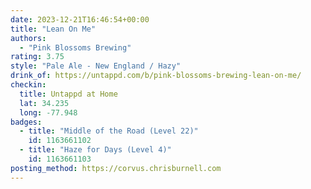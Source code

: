 ```yaml
---
date: 2023-12-21T16:46:54+00:00
title: "Lean On Me"
authors:
  - "Pink Blossoms Brewing"
rating: 3.75
style: "Pale Ale - New England / Hazy"
drink_of: https://untappd.com/b/pink-blossoms-brewing-lean-on-me/
checkin:
  title: Untappd at Home
  lat: 34.235
  long: -77.948
badges:
  - title: "Middle of the Road (Level 22)"
    id: 1163661102
  - title: "Haze for Days (Level 4)"
    id: 1163661103
posting_method: https://corvus.chrisburnell.com
---
```


